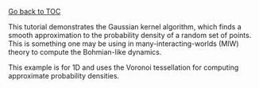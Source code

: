 [Go back to TOC](../../README.md)

This tutorial demonstrates the Gaussian kernel algorithm, which finds a smooth approximation
to the probability density of a random set of points. This is something one may be using in
many-interacting-worlds (MIW) theory to compute the Bohmian-like dynamics.

This example is for 1D and uses the Voronoi tessellation for computing approximate probability densities.


